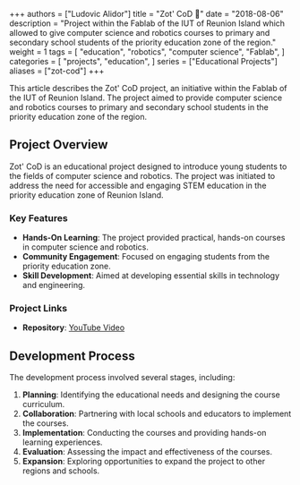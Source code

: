 +++
authors = ["Ludovic Alidor"]
title = "Zot' CoD 📝"
date = "2018-08-06"
description = "Project within the Fablab of the IUT of Reunion Island which allowed to give computer science and robotics courses to primary and secondary school students of the priority education zone of the region."
weight = 1
tags = [
    "education",
    "robotics",
    "computer science",
    "Fablab",
]
categories = [
    "projects",
    "education",
]
series = ["Educational Projects"]
aliases = ["zot-cod"]
+++

This article describes the Zot' CoD project, an initiative within the Fablab of the IUT of Reunion Island. The project aimed to provide computer science and robotics courses to primary and secondary school students in the priority education zone of the region.

<!--more-->

## Project Overview

Zot' CoD is an educational project designed to introduce young students to the fields of computer science and robotics. The project was initiated to address the need for accessible and engaging STEM education in the priority education zone of Reunion Island.

### Key Features

- **Hands-On Learning**: The project provided practical, hands-on courses in computer science and robotics.
- **Community Engagement**: Focused on engaging students from the priority education zone.
- **Skill Development**: Aimed at developing essential skills in technology and engineering.

### Project Links

- **Repository**: [YouTube Video](https://www.youtube.com/watch?v=StSles3a1Dc)


## Development Process

The development process involved several stages, including:

1. **Planning**: Identifying the educational needs and designing the course curriculum.
2. **Collaboration**: Partnering with local schools and educators to implement the courses.
3. **Implementation**: Conducting the courses and providing hands-on learning experiences.
4. **Evaluation**: Assessing the impact and effectiveness of the courses.
5. **Expansion**: Exploring opportunities to expand the project to other regions and schools.